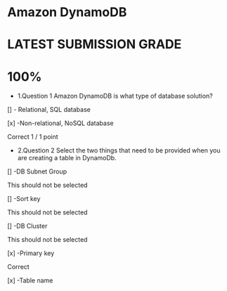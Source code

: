 # Amazon DynamoDB
# LATEST SUBMISSION GRADE
# 100%
- 1.Question 1
Amazon DynamoDB is what type of database solution?


[] - Relational, SQL database


[x] -Non-relational, NoSQL database

Correct
1 / 1 point
- 2.Question 2
Select the two things that need to be provided when you are creating a table in DynamoDb.


[] -DB Subnet Group

This should not be selected

[] -Sort key

This should not be selected

[] -DB Cluster

This should not be selected

[x] -Primary key

Correct

[x] -Table name

